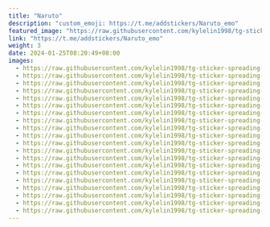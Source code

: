 ```yaml
---
title: "Naruto"
description: "custom_emoji: https://t.me/addstickers/Naruto_emo"
featured_image: "https://raw.githubusercontent.com/kylelin1998/tg-sticker-spreading-worldwide-images/main/img/9b1003c4-87a1-466a-aef5-42386b12b784.jpg"
link: "https://t.me/addstickers/Naruto_emo"
weight: 3
date: 2024-01-25T08:20:49+08:00
images:
  - https://raw.githubusercontent.com/kylelin1998/tg-sticker-spreading-worldwide-images/main/img/9b1003c4-87a1-466a-aef5-42386b12b784.jpg
  - https://raw.githubusercontent.com/kylelin1998/tg-sticker-spreading-worldwide-images/main/img/b2be6540-ac7b-4a5a-bee7-7e4c0f51c372.jpg
  - https://raw.githubusercontent.com/kylelin1998/tg-sticker-spreading-worldwide-images/main/img/b68205ff-a8f5-4edd-9a2c-efdbcb5c62b3.jpg
  - https://raw.githubusercontent.com/kylelin1998/tg-sticker-spreading-worldwide-images/main/img/37084f5f-7f20-4fea-a8c9-4071f5d5ea1d.jpg
  - https://raw.githubusercontent.com/kylelin1998/tg-sticker-spreading-worldwide-images/main/img/a5640c0e-7e8e-4423-820e-5483cf95b875.jpg
  - https://raw.githubusercontent.com/kylelin1998/tg-sticker-spreading-worldwide-images/main/img/5bcf104a-1323-41ec-8796-b1f7ef767fee.jpg
  - https://raw.githubusercontent.com/kylelin1998/tg-sticker-spreading-worldwide-images/main/img/81495413-49d3-4445-a2d9-2790c7533b75.jpg
  - https://raw.githubusercontent.com/kylelin1998/tg-sticker-spreading-worldwide-images/main/img/f7f5b544-2210-4f72-9a24-becf6744a1e3.jpg
  - https://raw.githubusercontent.com/kylelin1998/tg-sticker-spreading-worldwide-images/main/img/6b4ac43f-6aed-4ed3-8bab-181887943166.jpg
  - https://raw.githubusercontent.com/kylelin1998/tg-sticker-spreading-worldwide-images/main/img/bffcca1a-8821-49c9-aacb-be4affe6e9f5.jpg
  - https://raw.githubusercontent.com/kylelin1998/tg-sticker-spreading-worldwide-images/main/img/ae8d78cf-7d83-4ac6-b476-3485e9eddfbd.jpg
  - https://raw.githubusercontent.com/kylelin1998/tg-sticker-spreading-worldwide-images/main/img/920e3e27-67ce-435b-9a60-1b459ad8b3a6.jpg
  - https://raw.githubusercontent.com/kylelin1998/tg-sticker-spreading-worldwide-images/main/img/f090e9cb-c88d-43fd-920d-a24847c7f1dd.jpg
  - https://raw.githubusercontent.com/kylelin1998/tg-sticker-spreading-worldwide-images/main/img/8600695b-48ad-45d0-8101-90bbc416a338.jpg
  - https://raw.githubusercontent.com/kylelin1998/tg-sticker-spreading-worldwide-images/main/img/5e34b25a-dc01-4fd0-b87c-f7b859d0aad4.jpg
  - https://raw.githubusercontent.com/kylelin1998/tg-sticker-spreading-worldwide-images/main/img/9b14d3b4-4074-402f-b2c5-c683f67a575f.jpg
  - https://raw.githubusercontent.com/kylelin1998/tg-sticker-spreading-worldwide-images/main/img/ff75a1b6-f3c7-4e6b-b78d-08916ce6b385.jpg
  - https://raw.githubusercontent.com/kylelin1998/tg-sticker-spreading-worldwide-images/main/img/e159e480-b612-4b5f-b043-70826061fdcb.jpg
  - https://raw.githubusercontent.com/kylelin1998/tg-sticker-spreading-worldwide-images/main/img/f52b23a4-41ed-41a5-9b70-576bf127e42b.jpg
  - https://raw.githubusercontent.com/kylelin1998/tg-sticker-spreading-worldwide-images/main/img/af3f03e1-cd9f-48d6-866b-44b30d9d7a6d.jpg
---
```

